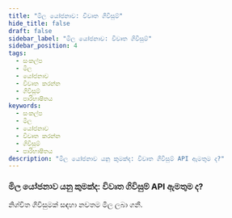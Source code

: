 ```yaml
---
title: "මිල යෝජනාව: විවෘත ගිවිසුම්"
hide_title: false
draft: false
sidebar_label: "මිල යෝජනාව: විවෘත ගිවිසුම්"
sidebar_position: 4
tags:
  - සංකල්ප
  - මිල
  - යෝජනාව
  - විවෘත කරන්න
  - ගිවිසුම්
  - පාරිභාෂිතය
keywords:
  - සංකල්ප
  - මිල
  - යෝජනාව
  - විවෘත කරන්න
  - ගිවිසුම්
  - පාරිභාෂිතය
description: "මිල යෝජනාව යනු කුමක්ද: විවෘත ගිවිසුම් API ඇමතුම ද?"
---
```


### මිල යෝජනාව යනු කුමක්ද: විවෘත ගිවිසුම් API ඇමතුම ද?

නිශ්චිත ගිවිසුමක් සඳහා නවතම මිල ලබා ගනී.
